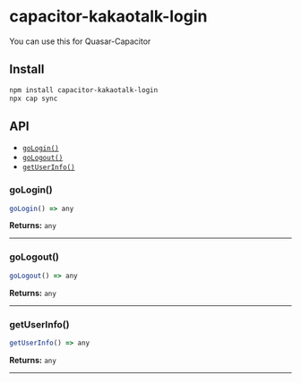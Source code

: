 # capacitor-kakaotalk-login

You can use this for Quasar-Capacitor

## Install

```bash
npm install capacitor-kakaotalk-login
npx cap sync
```

## API

<docgen-index>

* [`goLogin()`](#gologin)
* [`goLogout()`](#gologout)
* [`getUserInfo()`](#getuserinfo)

</docgen-index>

<docgen-api>
<!--Update the source file JSDoc comments and rerun docgen to update the docs below-->

### goLogin()

```typescript
goLogin() => any
```

**Returns:** <code>any</code>

--------------------


### goLogout()

```typescript
goLogout() => any
```

**Returns:** <code>any</code>

--------------------


### getUserInfo()

```typescript
getUserInfo() => any
```

**Returns:** <code>any</code>

--------------------

</docgen-api>
